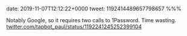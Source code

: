 date: 2019-11-07T12:12:22+0000
tweet: 1192414489657798657
%%%

Notably Google, so it requires two calls to 1Password. Time wasting. [twitter.com/tapbot\_paul/status/1192241245252399104](https://twitter.com/tapbot_paul/status/1192241245252399104)
